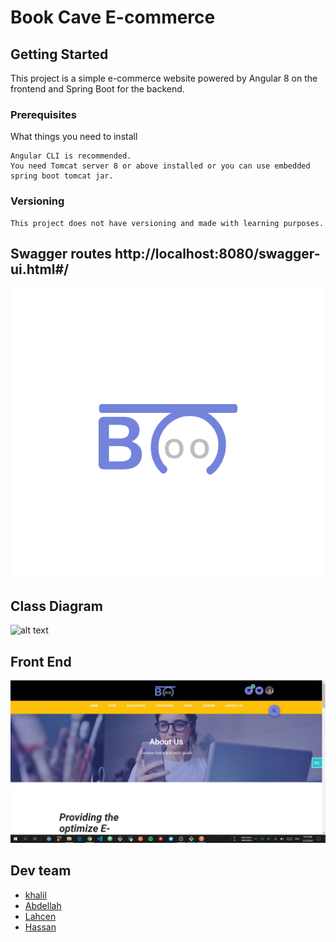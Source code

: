 # Book Cave E-commerce

## Getting Started

This project is a simple e-commerce website powered by Angular 8 on the frontend and Spring Boot for the backend.

### Prerequisites

What things you need to install
```
Angular CLI is recommended.
You need Tomcat server 8 or above installed or you can use embedded spring boot tomcat jar.
```

### Versioning
```
This project does not have versioning and made with learning purposes.
```

## Swagger routes http://localhost:8080/swagger-ui.html#/

![alt text](https://github.com/KhalilKes/book_cave/blob/master/brand_folder/logo.png)

## Class Diagram
![alt text](https://github.com/KhalilKes/book_cave/blob/master/brand/class-diagram.png)

## Front End
![alt text](https://github.com/KhalilKes/book_cave/blob/master/brand_folder/ecomm1.jpg)



## Dev team

* [khalil](https://github.com/KhalilKes)
* [Abdellah](https://github.com/x7ard)
* [Lahcen](https://github.com/lahcenaboulala)
* [Hassan](https://github.com/hassankrid)
